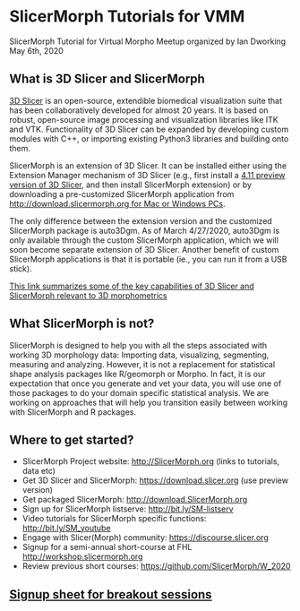 # SlicerMorph Tutorials for VMM
SlicerMorph Tutorial for Virtual Morpho Meetup organized by Ian Dworking
May 6th, 2020

## What is 3D Slicer and SlicerMorph

[3D Slicer](https://www.slicer.org) is an open-source, extendible biomedical visualization suite that has been collaboratively developed for almost 20 years. It is based on robust, open-source image processing and visualization libraries like ITK and VTK. Functionality of 3D Slicer can be expanded by developing custom modules with C++, or importing existing Python3 libraries and building onto them. 

SlicerMorph is an extension of 3D Slicer. It can be installed either using the Extension Manager mechanism of 3D Slicer (e.g., first install a [4.11 preview version of 3D Slicer](https://download.slicer.org), and then install SlicerMorph extension) or by downloading a pre-customized SlicerMorph application from [http://download.slicermorph.org for Mac or Windows PCs](http://download.slicermorph.org).

The only difference between the extension version and the customized SlicerMorph package is auto3Dgm. As of March 4/27/2020, auto3Dgm is only available through the custom SlicerMorph application, which we will soon become separate extension of 3D Slicer. Another benefit of custom SlicerMorph applications is that it is portable (ie., you can run it from a USB stick).

[This link summarizes some of the key capabilities of 3D Slicer and SlicerMorph relevant to 3D morphometrics](https://docs.google.com/document/d/1VdsYQzhjEh9tT5WQQjb1GUdn5Hmnq8cK3yLzjYeVv5M/edit)

## What SlicerMorph is not?
SlicerMorph is designed to help you with all the steps associated with working 3D morphology data: Importing data, visualizing, segmenting, measuring and analyzing. However, it is not a replacement for statistical shape analysis packages like R/geomorph or Morpho. In fact, it is our expectation that once you generate and vet your data, you will use one of those packages to do your domain specific statistical analysis. We are working on approaches that will help you transition easily between working with SlicerMorph and R packages. 

## Where to get started?
* SlicerMorph Project website: http://SlicerMorph.org (links to tutorials, data etc)
* Get 3D Slicer and SlicerMorph: https://download.slicer.org (use preview version)
* Get packaged SlicerMorph: http://download.SlicerMorph.org 
* Sign up for SlicerMorph listserve: http://bit.ly/SM-listserv 
* Video tutorials for SlicerMorph specific functions: http://bit.ly/SM_youtube 
* Engage with Slicer(Morph) community: https://discourse.slicer.org
* Signup for a semi-annual short-course at FHL http://workshop.slicermorph.org
* Review previous short courses: https://github.com/SlicerMorph/W_2020  

## [Signup sheet for breakout sessions](https://docs.google.com/spreadsheets/d/1qQqdBt-hU9B6EKlngNYohcxJkXsaIiCNPVzNiaDDgug/edit?usp=sharing)
